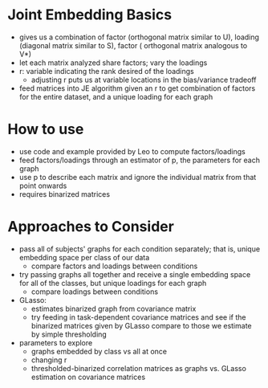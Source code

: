 # Joint Embedding Basics

+ gives us a combination of factor (orthogonal matrix similar to U), loading (diagonal matrix similar to S), factor ( orthogonal matrix analogous to V*)
+ let each matrix analyzed share factors; vary the loadings
+ r: variable indicating the rank desired of the loadings
  + adjusting r puts us at variable locations in the bias/variance tradeoff
+ feed matrices into JE algorithm given an r to get combination of factors for the entire dataset, and a unique loading for each graph

# How to use
+ use code and example provided by Leo to compute factors/loadings
+ feed factors/loadings through an estimator of p, the parameters for each graph
+ use p to describe each matrix and ignore the individual matrix from that point onwards
+ requires binarized matrices

# Approaches to Consider
+ pass all of subjects' graphs for each condition separately; that is, unique embedding space per class of our data
  + compare factors and loadings between conditions
+ try passing graphs all together and receive a single embedding space for all of the classes, but unique loadings for each graph
  + compare loadings between conditions
+ GLasso:
  + estimates binarized graph from covariance matrix
  + try feeding in task-dependent covariance matrices and see if the binarized matrices given by GLasso compare to those we estimate by simple thresholding
+ parameters to explore
  + graphs embedded by class vs all at once
  + changing r
  + thresholded-binarized correlation matrices as graphs vs. GLasso estimation on covariance matrices
